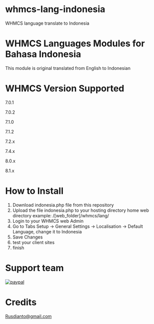 # whmcs-lang-indonesia
WHMCS language translate to Indonesia

# WHMCS Languages Modules for Bahasa Indonesia
This module is original translated from English to Indonesian

# WHMCS Version Supported

7.0.1

7.0.2

7.1.0

7.1.2

7.2.x

7.4.x

8.0.x

8.1.x

# How to Install

1. Download indonesia.php file from this repository
2. Upload the file indonesia.php to your hosting directory home web directory example:  /[web_folder]/whmcs/lang/
3. Login to your WHMCS web Admin
4. Go to Tabs Setup -> General Settings -> Localisation -> Default Language, change it to Indonesia
5. Save Changes
6. test your client sites
7. finish

# Support team
[![paypal](https://www.paypalobjects.com/en_US/i/btn/btn_buynowCC_LG.gif)](https://www.paypal.com/donate/?business=rusdianto@gmail.com&no_recurring=0&item_name=Payment+for+Stackoverflow+Example&item_number=Suggested+Price:+$3.99+USD&currency_code=USD)

# Credits

Rusdianto@gmail.com
